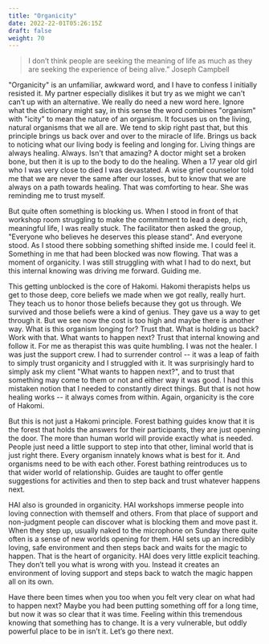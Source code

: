 ```yaml
---
title: "Organicity"
date: 2022-22-01T05:26:15Z
draft: false
weight: 70
---
```

> I don’t think people are seeking the meaning of life as much as they are seeking the experience of being alive.”
Joseph Campbell

"Organicity" is an unfamiliar, awkward word, and I have to confess I initially resisted it. My partner especially dislikes it but try as we might we can't can’t up with an alternative. We really do need a new word here. Ignore what the dictionary might say, in this sense the word combines "organism" with "icity" to mean the nature of an organism. It focuses us on the living, natural organisms that we all are. We tend to skip right past that, but this principle brings us back over and over to the miracle of life. Brings us back to noticing what our living body is feeling and longing for. Living things are always healing. Always. Isn't that amazing? A doctor might set a broken bone, but then it is up to the body to do the healing. When a 17 year old girl who I was very close to died I was devastated. A wise grief counselor told me that we are never the same after our losses, but to know that we are always on a path towards healing. That was comforting to hear. She was reminding me to trust myself.

But quite often something is blocking us. When I stood in front of that workshop room struggling to make the commitment to lead a deep, rich, meaningful life, I was really stuck. The facilitator then asked the group, "Everyone who believes he deserves this please stand". And everyone stood. As I stood there sobbing something shifted inside me. I could feel it. Something in me that had been blocked was now flowing. That was a moment of organicity. I was still struggling with what I had to do next, but this internal knowing was driving me forward. Guiding me.

This getting unblocked is the core of Hakomi. Hakomi therapists helps us get to those deep, core beliefs we made when we got really, really hurt. They teach us to honor those beliefs because they got us through. We survived and those beliefs were a kind of genius. They gave us a way to get through it.  But we see now the cost is too high and maybe there is another way. What is this organism longing for? Trust that. What is holding us back? Work with that. What wants to happen next? Trust that internal knowing and follow it. For me as therapist this was quite humbling. I was not the healer. I was just the support crew. I had to surrender control -- it was a leap of faith to simply trust organicity and I struggled with it. It was surprisingly hard to simply ask my client "What wants to happen next?", and to trust that something may come to them or not and either way it was good. I had this mistaken notion that I needed to constantly direct things. But that is not how healing works -- it always comes from within. Again, organicity is the core of Hakomi.

But this is not just a Hakomi principle. Forest bathing guides know that it is the forest that holds the answers for their participants, they are just opening the door. The more than human world will provide exactly what is needed. People just need a little support to step into that other, liminal world that is just right there. Every organism innately knows what is best for it. And organisms need to be with each other. Forest bathing reintroduces us to that wider world of relationship. Guides are taught to offer gentle suggestions for activities and then to step back and trust whatever happens next.

HAI also is grounded in organicity. HAI workshops immerse people into loving connection with themself and others. From that place of support and non-judgment people can discover what is blocking them and move past it. When they step up, usually naked to the microphone on Sunday there quite often is a sense of new worlds opening for them. HAI sets up an incredibly loving, safe environment and then steps back and waits for the magic to happen. That is the heart of organicity. HAI does very little explicit teaching. They don’t tell you what is wrong with you. Instead it creates an environment of loving support and steps back to watch the magic happen all on its own.

Have there been times when you too when you felt very clear on what had to happen next? Maybe you had been putting something off for a long time, but now it was so clear that it was time. Feeling within this tremendous knowing that something has to change. It is a very vulnerable, but oddly powerful place to be in isn’t it. Let’s go there next.
